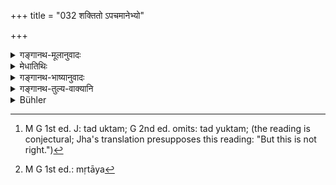 +++
title = "032 शक्तितो ऽपचमानेभ्यो"

+++

<details><summary>गङ्गानथ-मूलानुवादः</summary>

The Householder shall give as much as he can to those who do not cook their own food; and, for the sake of all living beings, he shall make apportionment, without detriment (to himself).—(32)
</details>

<details><summary>मेधातिथिः</summary>

**अपचमाना** ब्रह्मचारिपरिव्राजका इत्य् <u>आहुः</u> । 

- <u>तद् अयुक्तम्</u>,[^८७] तेभ्यो[^८८] नित्यवद् दानं विहितम् एव- "भिक्षां च भिक्षवे दद्यात्" (म्ध् ३.८४) इति । तस्माद् ये दरिद्रा भैक्षजीवनाश् च पाखण्ड्यादयः तेभ्यः **शक्तितो दातव्यम्** । यावद्भ्यः शक्यते यावच् च पच्यते । पचिक्रियाविरहनिमित्तत्वाच् च सिद्धान्नदानम् एवेदम् । 


[^८८]:
     M G 1st ed.: mṛtāya


[^८७]:
     M G 1st ed. J: tad uktam; G 2nd ed. omits: tad yuktam; (the reading is conjectural; Jha's translation presupposes this reading: "But this is not right.")

- **संविभागश् च** । अन्येनापि धनेन इन्धनपरिधानौषधाद्युपयोगिना **संविभागः** **कर्तव्यः** कश्चिद् अंशो दातव्यः ।

- सर्व**भूतेभ्यः** । भूतशब्दो ऽयं चेतनात्मकं जगद् आचष्टे । यथा "गायत्री वा इदं सर्वं भूतम्" इति । अचेतनानां चेतनवद् उपकारार्थतया संविभागानुपपत्तेः चेतनावत्स्व् एवावतिष्ठते । अतश् च "प्ररोहधर्मकाश् चेतनावन्तः" इति दर्शने वृक्षादीनाम् अपि जलसेकाद्यर्थो धनसंविभागः कर्तव्यः । बह्वर्थो ऽयं भूतशब्दः । कश्चित् प्राधान्ये वर्तते- "भूतम् इयं ब्राह्मण्य् अस्मिन् गृहे" । क्वचित् पैशाचवचनो "भूतोपसृष्टः" इति । क्वचिद् विपरीते ऽर्थे वर्तते "भूतम् आह" इति । क्वचिद् अतिक्रान्तकालवचनो "भूतो धात्वर्थः" इति । क्वचिद् देवताविशेषे "भूतेभ्यो बलिः" इति । क्वचिच् चेतनावन्मात्रवचनो "न हिंस्याद् भूतानि" इति । क्वचित् प्राप्तिवचनो "महद् भूतश् चन्द्रमा" इति । क्वचिद् उपमायां वर्तते "यथा काव्यभूतः" इति । क्वचिद् उत्पत्तिवचनो यथा  "देवदत्तस्य पुत्रो भूतः" इति । इह तु यः पदार्थस् तद् व्याख्यातम् । **भूतेभ्य** इति तादर्थ्ये चतुर्थी । 

- **अनुपरोधतः** । आत्मकुटुम्बपीडा यथा न भवति तत्पर्त्याप्तं स्थापयित्वा, अधिकेन संविभागः कर्तव्यः । तद् उक्तम् "भृत्यानाम् उपरोधेन" इति (म्ध् ११.९) ॥ ४.३२ ॥
</details>

<details><summary>गङ्गानथ-भाष्यानुवादः</summary>

‘*Those who do not cook their own food*.’—Students and Renunciates are meant,—say some.

But this is not right, as gifts to students and hermits has already been laid down as an obligatory duty. Hence, what is meant by the present text is that one shall give as much as one can to the poor and also to impostors (who are unable to cook for themselves). That is, his giving shall be in due consideration of what he can give and of the quantity of food cooked in his house. Since the recipients are described as doing no ‘cooking,’ it follows that *cooked food* is to be given to them.

‘*Apportionment*.’—He shall distribute out of his other belongings also,—such as fuel, clothing, medicines and other useful things.

‘*Among ail beings*’—The term ‘beings’ stands for all living things in the world; just as it is used in such declarations as ‘*gāyatri* is all this *being*.’ Since inanimate beings cannot be helped in the same manner as living beings, this term here stands for *conscious, living*, beings only. Thus, according to the view that plants are capable of growing and endowed with consciousness, it would follow that some apportionment of wealth should be made for providing for the watering of plants, &c., also.

The term ‘*bhūta*,’ ‘*being*,’ has many meanings: (1) In some cases, it means *the principal thing, e.g*., in such expressions as ‘this Brāhmaṇa woman is *the being* in this house;’ (2) sometimes it means ‘*ghost*;’
*e.g*., ‘this person is obsessed by a being;’ (3) sometimes it means the
*contrary thing*; *e.g*., ‘he says, what is *bhūta*;’ (4) sometimes it
is used in the sense of the past,—*e g*., ‘this verb denotes the
*bhūta*;’ (5) sometimes it stands for particular deities,—*e.g*.,
‘offering to the *bhūtas*;’ (6) sometimes it stands for all conscious beings,—*e.g*., ‘one should not kill *bhūtas*;’ (7) sometimes it denotes
*approach*,—‘our Moon is *bhūta*, become, large;’ (8) sometimes it
denotes similitude,—*e.g*., ‘this is *kāvya*—*bhūta*, as if it were a poem;’ and (9) sometimes it means *coming into existence*,—*e.g*., ‘Devadatta’s son is *bhūta*, born.’ What the term means in the present context we have already explained.

The Dative ending in ‘*bhūtebhyaḥ*’ denotes ‘*for the sake of*.’

‘*Without detriment*;’—so that no suffering be caused to his own family; that is, he shall keep back enough for his own family, and then, with the remainder, he shall ‘make the apportionment.’ This is what is taught also in 11-10.—(32)
</details>

<details><summary>गङ्गानथ-तुल्य-वाक्यानि</summary>

*Āpastamba* (2.4.13).—‘If any one should beg for food at the time, the
master and mistress of the house shall not refuse him.’

Do. (2.10.10).—‘Distribution of food has been laid down for such seekers
for food as may be coming daily,—but without detriment (to the master).’
</details>

<details><summary>Bühler</summary>

032	A householder must give (as much food) as he is able (to spare) to those who do not cook for themselves, and to all beings one must distribute (food) without detriment (to one's own interest).
</details>
